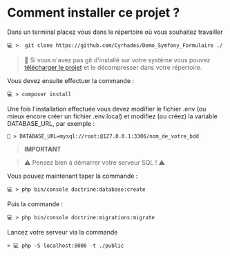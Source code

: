# Comment installer ce projet ?

Dans un terminal placez vous dans le répertoire où vous souhaitez travailler

`💻 >  git clone https://github.com/Cyrhades/Demo_Symfony_Formulaire ./`

 
 
>📌 Si vous n'avez pas git d'installé sur votre système vous pouvez [télécharger le projet](https://github.com/Cyrhades/Demo_Symfony_Formulaire/archive/master.zip) et le décompresser dans votre répertoire.
 

 
Vous devez ensuite effectuer la commande :

`💻 > composer install`

 
Une fois l'installation effectuée vous devez modifier le fichier .env (ou mieux encore créer un fichier .env.local)
et modifiez (ou créez) la variable DATABASE_URL, par exemple :

`📑 > DATABASE_URL=mysql://root:@127.0.0.1:3306/nom_de_votre_bdd`

 
> **IMPORTANT**

>⚠️ Pensez bien à démarrer votre serveur SQL ! ⚠️

 
Vous pouvez maintenant taper la commande :

`💻 > php bin/console doctrine:database:create`

 
Puis la commande :

`💻 > php bin/console doctrine:migrations:migrate`


 
Lancez votre serveur via la commande

`> 💻 php -S localhost:8000 -t ./public`
